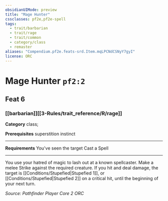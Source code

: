 ```yaml
---
obsidianUIMode: preview
title: "Mage Hunter"
cssclasses: pf2e,pf2e-spell
tags:
  - trait/barbarian
  - trait/rage
  - trait/common
  - category/class
  - remaster
aliases: "Compendium.pf2e.feats-srd.Item.mqLPCNdCSNyY7gyI"
license: ORC
---
```

# Mage Hunter `pf2:2`
## Feat 6
### [[barbarian]][[3-Rules/trait_reference/R/rage]]

**Category** class; 



**Prerequisites** superstition instinct
* * *
**Requirements** You've seen the target Cast a Spell

* * *

You use your hatred of magic to lash out at a known spellcaster. Make a melee Strike against the required creature. If you hit and deal damage, the target is [[Conditions/Stupefied|Stupefied 1]], or [[Conditions/Stupefied|Stupefied 2]] on a critical hit, until the beginning of your next turn.

*Source: Pathfinder Player Core 2*
*ORC*